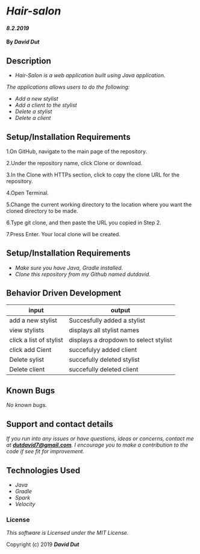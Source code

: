 

# _Hair-salon_

#### _8.2.2019_

#### By _**David Dut**_

## Description

* _Hair-Salon is a web application built using Java application._

_The applications allows users to do the following:_

* _Add a new stylist_
* _Add a client to the stylist_
* _Delete a stylist_
* _Delete a client_


## Setup/Installation Requirements 
1.On GitHub, navigate to the main page of the repository.

2.Under the repository name, click Clone or download.

3.In the Clone with HTTPs section, click to copy the clone URL for the repository.

4.Open Terminal.

5.Change the current working directory to the location where you want the cloned directory to be made.

6.Type git clone, and then paste the URL you copied in Step 2.

7.Press Enter. Your local clone will be created.

## Setup/Installation Requirements

* _Make sure you have Java, Gradle installed._
* _Clone this repository from my Github named dutdavid._

## Behavior Driven Development
| input                    |    output                             |   
|--------------------------|---------------------------------------| 
| add a new stylist        |  Succesfully added a stylist          |
| view stylists            |  displays all stylist names           |
| click a list of stylist  |  displays a dropdown to select stylist| 
| click add Cient          | succefulyy added client               |
| Delete sylist            |  succefully deleted stylist           | 
| Delete client            |  succefully deleted client            | 

## Known Bugs

_No known bugs._

## Support and contact details

_If you run into any issues or have questions, ideas or concerns, contact me at **dutdavid7@gmail.com**. I encourage you to make a contribution to the code if see fit for improvement._

## Technologies Used

* _Java_
* _Gradle_
* _Spark_
* _Velocity_

### License

*This software is Licensed under the MIT License.*

Copyright (c) 2019 **_David Dut_**
